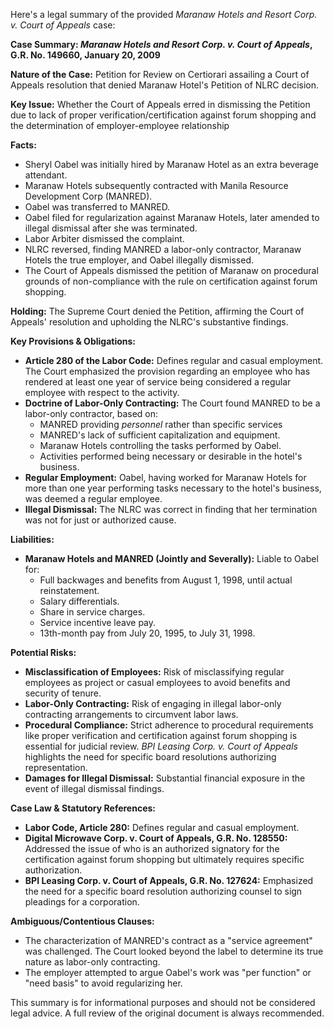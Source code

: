 Here's a legal summary of the provided *Maranaw Hotels and Resort Corp. v. Court of Appeals* case:

**Case Summary: *Maranaw Hotels and Resort Corp. v. Court of Appeals*, G.R. No. 149660, January 20, 2009**

**Nature of the Case:** Petition for Review on Certiorari assailing a Court of Appeals resolution that denied Maranaw Hotel's Petition of NLRC decision.

**Key Issue:** Whether the Court of Appeals erred in dismissing the Petition due to lack of proper verification/certification against forum shopping and the determination of employer-employee relationship

**Facts:**

*   Sheryl Oabel was initially hired by Maranaw Hotel as an extra beverage attendant.
*   Maranaw Hotels subsequently contracted with Manila Resource Development Corp (MANRED).
*   Oabel was transferred to MANRED.
*   Oabel filed for regularization against Maranaw Hotels, later amended to illegal dismissal after she was terminated.
*   Labor Arbiter dismissed the complaint.
*   NLRC reversed, finding MANRED a labor-only contractor, Maranaw Hotels the true employer, and Oabel illegally dismissed.
*   The Court of Appeals dismissed the petition of Maranaw on procedural grounds of non-compliance with the rule on certification against forum shopping.

**Holding:** The Supreme Court denied the Petition, affirming the Court of Appeals' resolution and upholding the NLRC's substantive findings.

**Key Provisions & Obligations:**

*   **Article 280 of the Labor Code:** Defines regular and casual employment.  The Court emphasized the provision regarding an employee who has rendered at least one year of service being considered a regular employee with respect to the activity.
*   **Doctrine of Labor-Only Contracting:** The Court found MANRED to be a labor-only contractor, based on:
    *   MANRED providing *personnel* rather than specific services
    *   MANRED's lack of sufficient capitalization and equipment.
    *   Maranaw Hotels controlling the tasks performed by Oabel.
    *   Activities performed being necessary or desirable in the hotel's business.
*   **Regular Employment:** Oabel, having worked for Maranaw Hotels for more than one year performing tasks necessary to the hotel's business, was deemed a regular employee.
*   **Illegal Dismissal:** The NLRC was correct in finding that her termination was not for just or authorized cause.

**Liabilities:**

*   **Maranaw Hotels and MANRED (Jointly and Severally):** Liable to Oabel for:
    *   Full backwages and benefits from August 1, 1998, until actual reinstatement.
    *   Salary differentials.
    *   Share in service charges.
    *   Service incentive leave pay.
    *   13th-month pay from July 20, 1995, to July 31, 1998.

**Potential Risks:**

*   **Misclassification of Employees:** Risk of misclassifying regular employees as project or casual employees to avoid benefits and security of tenure.
*   **Labor-Only Contracting:** Risk of engaging in illegal labor-only contracting arrangements to circumvent labor laws.
*   **Procedural Compliance:**  Strict adherence to procedural requirements like proper verification and certification against forum shopping is essential for judicial review. *BPI Leasing Corp. v. Court of Appeals* highlights the need for specific board resolutions authorizing representation.
*   **Damages for Illegal Dismissal:** Substantial financial exposure in the event of illegal dismissal findings.

**Case Law & Statutory References:**

*   **Labor Code, Article 280:** Defines regular and casual employment.
*   **Digital Microwave Corp. v. Court of Appeals, G.R. No. 128550:** Addressed the issue of who is an authorized signatory for the certification against forum shopping but ultimately requires specific authorization.
*   **BPI Leasing Corp. v. Court of Appeals, G.R. No. 127624:** Emphasized the need for a specific board resolution authorizing counsel to sign pleadings for a corporation.

**Ambiguous/Contentious Clauses:**

*   The characterization of MANRED's contract as a "service agreement" was challenged. The Court looked beyond the label to determine its true nature as labor-only contracting.
*   The employer attempted to argue Oabel's work was "per function" or "need basis" to avoid regularizing her.

This summary is for informational purposes and should not be considered legal advice. A full review of the original document is always recommended.
